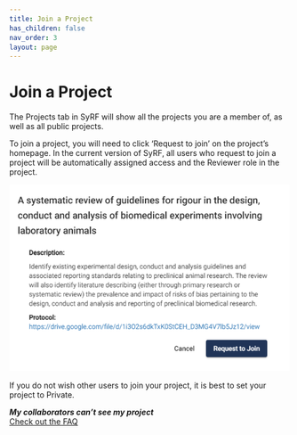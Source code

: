 ```yaml
---
title: Join a Project
has_children: false
nav_order: 3
layout: page
---
```


# Join a Project

The Projects tab in SyRF will show all the projects you are a member of, as well as all public projects. 

To join a project, you will need to click ‘Request to join’ on the project’s homepage. In the current version of SyRF, all users who request to join a project will be automatically assigned access and the Reviewer role in the project.

![alt text](figs/Fig_Request_to_join.png)

If you do not wish other users to join your project, it is best to set your project to Private.

**_My collaborators can’t see my project_**<br/>
[Check out the FAQ](https://syrf.org.uk/faq)
